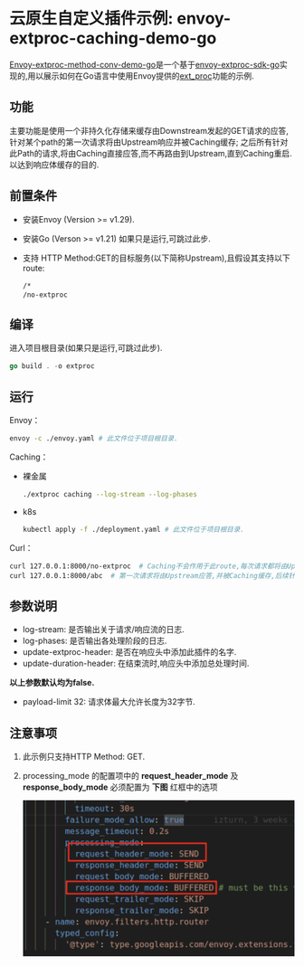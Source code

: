 # 云原生自定义插件示例: envoy-extproc-caching-demo-go

[Envoy-extproc-method-conv-demo-go](https://github.com/projectsesame/envoy-extproc-method-conv-demo-go)是一个基于[envoy-extproc-sdk-go](https://github.com/wrossmorrow/envoy-extproc-sdk-go)实现的,用以展示如何在Go语言中使用Envoy提供的[ext_proc](https://www.envoyproxy.io/docs/envoy/latest/configuration/http/http_filters/ext_proc_filter)功能的示例.

## 功能

主要功能是使用一个非持久化存储来缓存由Downstream发起的GET请求的应答,针对某个path的第一次请求将由Upstream响应并被Caching缓存;
之后所有针对此Path的请求,将由Caching直接应答,而不再路由到Upstream,直到Caching重启.以达到响应体缓存的目的.

## 前置条件

- 安装Envoy (Version >= v1.29).
- 安装Go (Verson >= v1.21) 如果只是运行,可跳过此步.
- 支持 HTTP Method:GET的目标服务(以下简称Upstream),且假设其支持以下route:  

    ```console
    /*  
    /no-extproc
    ```

## 编译

进入项目根目录(如果只是运行,可跳过此步).

```go
go build . -o extproc
```

## 运行

Envoy：

```bash
envoy -c ./envoy.yaml # 此文件位于项目根目录.
```

Caching：

- 裸金属
    
    ```bash
    ./extproc caching --log-stream --log-phases
    ```

- k8s

    ```bash
    kubectl apply -f ./deployment.yaml # 此文件位于项目根目录.
    ```

Curl：

```bash
curl 127.0.0.1:8000/no-extproc  # Caching不会作用于此route,每次请求都将由Upstream应答.
curl 127.0.0.1:8000/abc  # 第一次请求将由Upstream应答,并被Caching缓存,后续针对/abc的请求将会由Caching直接应答.
```

## 参数说明

- log-stream: 是否输出关于请求/响应流的日志.  
- log-phases: 是否输出各处理阶段的日志.   
- update-extproc-header: 是否在响应头中添加此插件的名字.   
- update-duration-header: 在结束流时,响应头中添加总处理时间.  

**以上参数默认均为false.**  

- payload-limit 32: 请求体最大允许长度为32字节.

## 注意事项

1. 此示例只支持HTTP Method: GET.

2. processing_mode 的配置项中的 **request_header_mode** 及 **response_body_mode** 必须配置为 **下图** 红框中的选项  

    ![添加自定义属性](../images/envoy-extproc-caching-demo-go.png)
